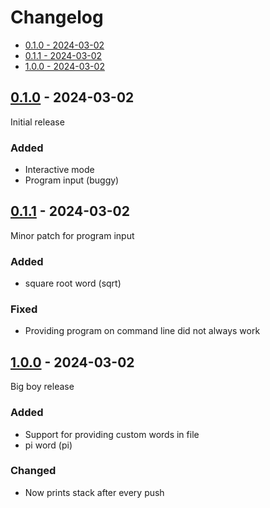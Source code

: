 # Changelog

- [0.1.0 - 2024-03-02](#010---2024-03-02)
- [0.1.1 - 2024-03-02](#011---2024-03-02)
- [1.0.0 - 2024-03-02](#100---2024-03-02)

## [0.1.0](https://github.com/jtompkin/pyclacker/releases/tag/v0.1.0) - 2024-03-02

Initial release

### Added

- Interactive mode
- Program input (buggy)

## [0.1.1](https://github.com/jtompkin/pyclacker/releases/tag/v0.1.1) - 2024-03-02

Minor patch for program input

### Added

- square root word (sqrt)

### Fixed

- Providing program on command line did not always work

## [1.0.0](https://github.com/jtompkin/pyclacker/releases/tag/v1.0.0) - 2024-03-02

Big boy release

### Added

- Support for providing custom words in file
- pi word (pi)

### Changed

- Now prints stack after every push
